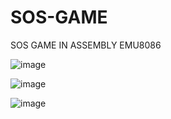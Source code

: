 # SOS-GAME
SOS GAME IN ASSEMBLY EMU8086 

![image](https://github.com/ecekaya1/SOS-GAME/assets/115822012/c1ba2129-2b82-4fc3-8ea0-5321a25aed72)

![image](https://github.com/ecekaya1/SOS-GAME/assets/115822012/2a40a6c1-4ef8-4c6b-ade0-e7056c1ef722)

![image](https://github.com/ecekaya1/SOS-GAME/assets/115822012/bafc79a6-c9b6-4323-b8a9-232a1c288967)
